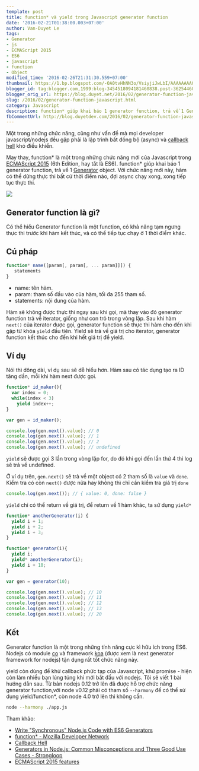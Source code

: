 ```yaml
---
template: post
title: function* và yield trong Javascript generator function
date: '2016-02-21T01:38:00.003+07:00'
author: Van-Duyet Le
tags:
- Generator
- js
- ECMAScript 2015
- ES6
- javascript
- function
- Object
modified_time: '2016-02-26T21:31:30.559+07:00'
thumbnail: https://1.bp.blogspot.com/-OA0tvHhNN3o/VsiyjiJwLbI/AAAAAAAAQAo/IugUE3zNbrY/s1600/generator-function.png
blogger_id: tag:blogger.com,1999:blog-3454518094181460838.post-3625446092140013146
blogger_orig_url: https://blog.duyet.net/2016/02/generator-function-javascript.html
slug: /2016/02/generator-function-javascript.html
category: Javascript
description: function* giúp khai báo 1 generator function, trả về 1 Generator object. Với chức năng mới này, hàm có thể dừng thực thi bất cứ thời điểm nào, đợi async chạy xong, xong tiếp tục thực thi.
fbCommentUrl: http://blog.duyetdev.com/2016/02/generator-function-javascript.html
---
```


Một trong những chức năng, cũng như vấn đề mà mọi developer javascript/nodejs đều gặp phải là lập trình bất đồng bộ (async) và [callback hell](http://callbackhell.com/) khó điều khiển.

May thay, function* là một trong những chức năng mới của Javascript trong [ECMAScript 2015](https://duyetdev-collections.github.io/es6features/) (6th Edition, hay tắt là ES6). function* giúp khai báo 1 generator function, trả về 1 [Generator](https://developer.mozilla.org/en-US/docs/Web/JavaScript/Reference/Global_Objects/Generator) object. Với chức năng mới này, hàm có thể dừng thực thi bất cứ thời điểm nào, đợi async chạy xong, xong tiếp tục thực thi.

![](https://1.bp.blogspot.com/-OA0tvHhNN3o/VsiyjiJwLbI/AAAAAAAAQAo/IugUE3zNbrY/s1600/generator-function.png)

## Generator function là gì? ##
Có thể hiểu Generator function là một function, có khả năng tạm ngưng thực thi trước khi hàm kết thúc, và có thể tiếp tục chạy ở 1 thời điểm khác.

## Cú pháp ##

```js
function* name([param[, param[, ... param]]]) {
   statements
}
```

- name: tên hàm.
- param: tham số đầu vào của hàm, tối đa 255 tham số.
- statements: nội dung của hàm.

Hàm sẽ không được thực thi ngay sau khi gọi, mà thay vào đó generator function trả về iterator, giống như con trỏ trong vòng lặp. Sau khi hàm `next()` của iterator được gọi, generator function sẽ thực thi hàm cho đến khi gặp từ khóa `yield` đầu tiên. Yield sẽ trả về giá trị cho iterator, generator function kết thúc cho đến khi hết giá trị để yield.

## Ví dụ ##
Nói thì dông dài, ví dụ sau sẽ dễ hiểu hơn. Hàm sau có tác dụng tạo ra ID tăng dần, mỗi khi hàm next được gọi.

```js
function* id_maker(){
  var index = 0;
  while(index < 3)
    yield index++;
}

var gen = id_maker();

console.log(gen.next().value); // 0
console.log(gen.next().value); // 1
console.log(gen.next().value); // 2
console.log(gen.next().value); // undefined
```

`yield` sẽ được gọi 3 lần trong vòng lặp for, do đó khi gọi đến lần thứ 4 thì log sẽ trả về undefined.

Ở ví dụ trên, `gen.next()` sẽ trả về một object có 2 tham số là `value` và `done`. Kiểm tra có còn `next()` được nữa hay không thì chỉ cần kiểm tra giá trị `done`

```js
console.log(gen.next()); // { value: 0, done: false }
```


`yield` chỉ có thể return về giá trị, để return về 1 hàm khác, ta sử dụng `yield*`

```js
function* anotherGenerator(i) {
  yield i + 1;
  yield i + 2;
  yield i + 3;
}

function* generator(i){
  yield i;
  yield* anotherGenerator(i);
  yield i + 10;
}

var gen = generator(10);

console.log(gen.next().value); // 10
console.log(gen.next().value); // 11
console.log(gen.next().value); // 12
console.log(gen.next().value); // 13
console.log(gen.next().value); // 20
```

## Kết ##

Generator function là một trong những tính năng cực kì hữu ích trong ES6. Nodejs có module [co](https://github.com/tj/co) và framework [koa](https://github.com/koajs/koa) (được xem là next generator framework for nodejs) tận dụng rất tốt chức năng này. 

yield còn dùng để khử callback phức tạp của Javascript, khử promise - hiện còn làm nhiều bạn lúng túng khi mới bắt đầu với nodejs. Tôi sẽ viết 1 bài hướng dẫn sau.
Từ bản nodejs 0.12 trở lên đã được hỗ trợ chức năng generator function,với node v0.12 phải có tham số `--harmony` để có thể sử dụng yield/function*, còn node 4.0 trở lên thì không cần.

```bash
node --harmony ./app.js
```

Tham khảo:

- [Write "Synchronous" Node.js Code with ES6 Generators](http://eladnava.com/write-synchronous-node-js-code-with-es6-generators/)
- [function* - Mozilla Developer Network](https://developer.mozilla.org/en-US/docs/Web/JavaScript/Reference/Statements/function*)
- [Callback Hell](http://callbackhell.com/)
- [Generators in Node.js: Common Misconceptions and Three Good Use Cases - Strongloop](https://strongloop.com/strongblog/how-to-generators-node-js-yield-use-cases/)
- [ECMAScript 2015 features](https://duyetdev-collections.github.io/es6features)
